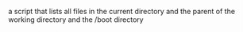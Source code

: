 a script that lists all files in the current directory and the parent of the working directory and the /boot directory
